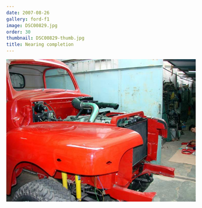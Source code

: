 ```yaml
---
date: 2007-08-26
gallery: ford-f1
image: DSC00829.jpg
order: 30
thumbnail: DSC00829-thumb.jpg
title: Nearing completion
---
```


![Nearing completion](./DSC00829.jpg)